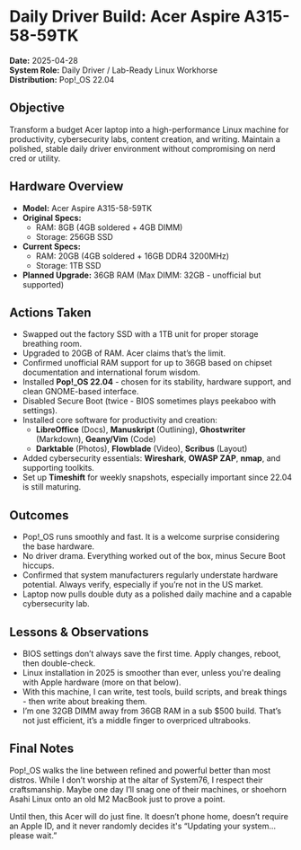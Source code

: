 # Daily Driver Build: Acer Aspire A315-58-59TK
**Date:** 2025-04-28  
**System Role:** Daily Driver / Lab-Ready Linux Workhorse  
**Distribution:** Pop!_OS 22.04  

## Objective  
Transform a budget Acer laptop into a high-performance Linux machine for productivity, cybersecurity labs, content creation, and writing. Maintain a polished, stable daily driver environment without compromising on nerd cred or utility.

## Hardware Overview  
- **Model:** Acer Aspire A315-58-59TK  
- **Original Specs:**  
  - RAM: 8GB (4GB soldered + 4GB DIMM)  
  - Storage: 256GB SSD  
- **Current Specs:**  
  - RAM: 20GB (4GB soldered + 16GB DDR4 3200MHz)  
  - Storage: 1TB SSD  
- **Planned Upgrade:** 36GB RAM (Max DIMM: 32GB - unofficial but supported)

## Actions Taken  
- Swapped out the factory SSD with a 1TB unit for proper storage breathing room.  
- Upgraded to 20GB of RAM. Acer claims that’s the limit.  
- Confirmed unofficial RAM support for up to 36GB based on chipset documentation and international forum wisdom.  
- Installed **Pop!_OS 22.04** - chosen for its stability, hardware support, and clean GNOME-based interface.  
- Disabled Secure Boot (twice - BIOS sometimes plays peekaboo with settings).  
- Installed core software for productivity and creation:  
  - **LibreOffice** (Docs), **Manuskript** (Outlining), **Ghostwriter** (Markdown), **Geany/Vim** (Code)  
  - **Darktable** (Photos), **Flowblade** (Video), **Scribus** (Layout)  
- Added cybersecurity essentials: **Wireshark**, **OWASP ZAP**, **nmap**, and supporting toolkits.  
- Set up **Timeshift** for weekly snapshots, especially important since 22.04 is still maturing.  

## Outcomes  
- Pop!_OS runs smoothly and fast. It is a welcome surprise considering the base hardware.  
- No driver drama. Everything worked out of the box, minus Secure Boot hiccups.  
- Confirmed that system manufacturers regularly understate hardware potential. Always verify, especially if you’re not in the US market.  
- Laptop now pulls double duty as a polished daily machine and a capable cybersecurity lab.  

## Lessons & Observations  
- BIOS settings don’t always save the first time. Apply changes, reboot, then double-check.  
- Linux installation in 2025 is smoother than ever, unless you're dealing with Apple hardware (more on that below).  
- With this machine, I can write, test tools, build scripts, and break things - then write about breaking them.  
- I’m one 32GB DIMM away from 36GB RAM in a sub $500 build. That’s not just efficient, it’s a middle finger to overpriced ultrabooks.  

## Final Notes  
Pop!_OS walks the line between refined and powerful better than most distros. While I don’t worship at the altar of System76, I respect their craftsmanship. Maybe one day I’ll snag one of their machines, or shoehorn Asahi Linux onto an old M2 MacBook just to prove a point.

Until then, this Acer will do just fine. It doesn’t phone home, doesn’t require an Apple ID, and it never randomly decides it's “Updating your system… please wait.”
